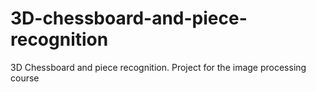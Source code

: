 # 3D-chessboard-and-piece-recognition
3D Chessboard and piece recognition. Project for the image processing course
